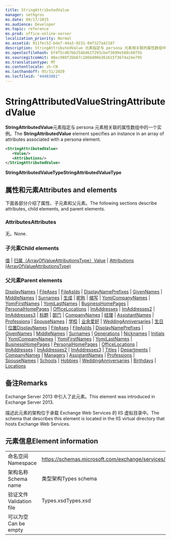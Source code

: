 ```yaml
---
title: StringAttributedValue
manager: sethgros
ms.date: 09/17/2015
ms.audience: Developer
ms.topic: reference
ms.prod: office-online-server
localization_priority: Normal
ms.assetid: 911fec52-bde7-44a3-9231-04f327a42107
description: StringAttributedValue 元素指定与 persona 元素相关联的属性数组中的一个实例。
ms.openlocfilehash: bf4f5cd67bb254bd61f293cbef3699e588c6075b
ms.sourcegitcommit: 88ec988f2bb67c1866d06b361615f3674a24e795
ms.translationtype: MT
ms.contentlocale: zh-CN
ms.lasthandoff: 05/31/2020
ms.locfileid: "44463081"
---
```

# <a name="stringattributedvalue"></a><span data-ttu-id="8e114-103">StringAttributedValue</span><span class="sxs-lookup"><span data-stu-id="8e114-103">StringAttributedValue</span></span>

<span data-ttu-id="8e114-104">**StringAttributedValue**元素指定与 persona 元素相关联的属性数组中的一个实例。</span><span class="sxs-lookup"><span data-stu-id="8e114-104">The **StringAttributedValue** element specifies an instance in an array of attributes associated with a persona element.</span></span> 
  
```XML
<StringAttributedValue>
   <Value/>
   <Attributions/>
</StringAttributedValue>
```

 <span data-ttu-id="8e114-105">**StringAttributedValueType**</span><span class="sxs-lookup"><span data-stu-id="8e114-105">**StringAttributedValueType**</span></span>
## <a name="attributes-and-elements"></a><span data-ttu-id="8e114-106">属性和元素</span><span class="sxs-lookup"><span data-stu-id="8e114-106">Attributes and elements</span></span>

<span data-ttu-id="8e114-107">下面各部分介绍了属性、子元素和父元素。</span><span class="sxs-lookup"><span data-stu-id="8e114-107">The following sections describe attributes, child elements, and parent elements.</span></span>
  
### <a name="attributes"></a><span data-ttu-id="8e114-108">Attributes</span><span class="sxs-lookup"><span data-stu-id="8e114-108">Attributes</span></span>

<span data-ttu-id="8e114-109">无。</span><span class="sxs-lookup"><span data-stu-id="8e114-109">None.</span></span>
  
### <a name="child-elements"></a><span data-ttu-id="8e114-110">子元素</span><span class="sxs-lookup"><span data-stu-id="8e114-110">Child elements</span></span>

<span data-ttu-id="8e114-111">[值](value.md)  | [归属（ArrayOfValueAttributionsType）](attributions-arrayofvalueattributionstype.md)</span><span class="sxs-lookup"><span data-stu-id="8e114-111">[Value](value.md) | [Attributions (ArrayOfValueAttributionsType)](attributions-arrayofvalueattributionstype.md)</span></span>
  
### <a name="parent-elements"></a><span data-ttu-id="8e114-112">父元素</span><span class="sxs-lookup"><span data-stu-id="8e114-112">Parent elements</span></span>

<span data-ttu-id="8e114-113">[DisplayNames](displaynames.md)  | [FileAses](fileases.md)  | [FileAsIds](fileasids.md)  | [DisplayNamePrefixes](displaynameprefixes.md)  | [GivenNames](givennames.md)  | [MiddleNames](middlenames.md)  | [Surnames](surnames.md)  | [生成](generations.md)  | [昵称](nicknames.md)  | [缩写](initials.md)  | [YomiCompanyNames](yomicompanynames.md)  | [YomiFirstNames](yomifirstnames.md)  | [YomiLastNames](yomilastnames.md)  | [BusinessHomePages](businesshomepages.md)  | [PersonalHomePages](personalhomepages.md)  | [OfficeLocations](officelocations.md)  | [ImAddresses](imaddresses.md)  | [ImAddresses2](imaddresses2.md)  | [ImAddresses3](imaddresses3.md)  | [标题](titles.md)  | [部门](departments.md)  | [CompanyNames](companynames.md)  | [经理](managers.md)  | [AssistantNames](assistantnames.md)  | [Professions](professions.md)  | [SpouseNames](spousenames.md)  | [学校](schools.md)  | [业余爱好](hobbies.md)  | [WeddingAnniversaries](weddinganniversaries.md)  | [生日](birthdays.md)  | [位置](locations.md)</span><span class="sxs-lookup"><span data-stu-id="8e114-113">[DisplayNames](displaynames.md) | [FileAses](fileases.md) | [FileAsIds](fileasids.md) | [DisplayNamePrefixes](displaynameprefixes.md) | [GivenNames](givennames.md) | [MiddleNames](middlenames.md) | [Surnames](surnames.md) | [Generations](generations.md) | [Nicknames](nicknames.md) | [Initials](initials.md) | [YomiCompanyNames](yomicompanynames.md) | [YomiFirstNames](yomifirstnames.md) | [YomiLastNames](yomilastnames.md) | [BusinessHomePages](businesshomepages.md) | [PersonalHomePages](personalhomepages.md) | [OfficeLocations](officelocations.md) | [ImAddresses](imaddresses.md) | [ImAddresses2](imaddresses2.md) | [ImAddresses3](imaddresses3.md) | [Titles](titles.md) | [Departments](departments.md) | [CompanyNames](companynames.md) | [Managers](managers.md) | [AssistantNames](assistantnames.md) | [Professions](professions.md) | [SpouseNames](spousenames.md) | [Schools](schools.md) | [Hobbies](hobbies.md) | [WeddingAnniversaries](weddinganniversaries.md) | [Birthdays](birthdays.md) | [Locations](locations.md)</span></span>
  
## <a name="remarks"></a><span data-ttu-id="8e114-114">备注</span><span class="sxs-lookup"><span data-stu-id="8e114-114">Remarks</span></span>

<span data-ttu-id="8e114-115">Exchange Server 2013 中引入了此元素。</span><span class="sxs-lookup"><span data-stu-id="8e114-115">This element was introduced in Exchange Server 2013.</span></span>
  
<span data-ttu-id="8e114-116">描述此元素的架构位于承载 Exchange Web Services 的 IIS 虚拟目录中。</span><span class="sxs-lookup"><span data-stu-id="8e114-116">The schema that describes this element is located in the IIS virtual directory that hosts Exchange Web Services.</span></span>
  
## <a name="element-information"></a><span data-ttu-id="8e114-117">元素信息</span><span class="sxs-lookup"><span data-stu-id="8e114-117">Element information</span></span>

|||
|:-----|:-----|
|<span data-ttu-id="8e114-118">命名空间</span><span class="sxs-lookup"><span data-stu-id="8e114-118">Namespace</span></span>  <br/> |https://schemas.microsoft.com/exchange/services/2006/types  <br/> |
|<span data-ttu-id="8e114-119">架构名称</span><span class="sxs-lookup"><span data-stu-id="8e114-119">Schema name</span></span>  <br/> |<span data-ttu-id="8e114-120">类型架构</span><span class="sxs-lookup"><span data-stu-id="8e114-120">Types schema</span></span>  <br/> |
|<span data-ttu-id="8e114-121">验证文件</span><span class="sxs-lookup"><span data-stu-id="8e114-121">Validation file</span></span>  <br/> |<span data-ttu-id="8e114-122">Types.xsd</span><span class="sxs-lookup"><span data-stu-id="8e114-122">Types.xsd</span></span>  <br/> |
|<span data-ttu-id="8e114-123">可以为空</span><span class="sxs-lookup"><span data-stu-id="8e114-123">Can be empty</span></span>  <br/> ||
   

